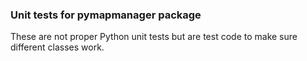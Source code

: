 ### Unit tests for pymapmanager package

These are not proper Python unit tests but are test code to make sure different classes work.